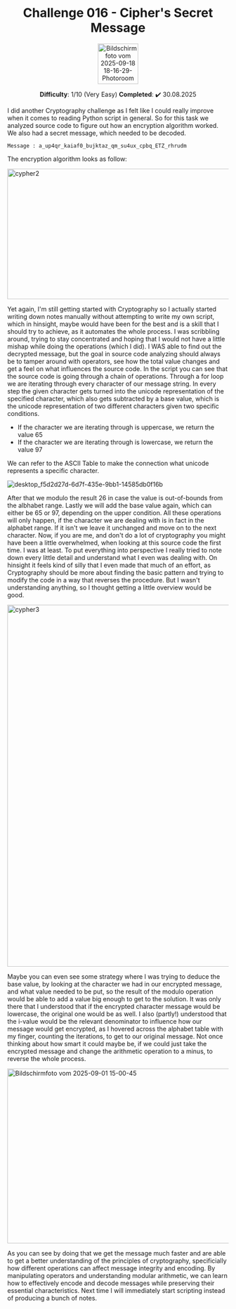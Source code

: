 <h1 align="center">Challenge 016 - Cipher's Secret Message </h1>
<p align="center">
  <img width="92" height="92" alt="Bildschirmfoto vom 2025-09-18 18-16-29-Photoroom" src="https://github.com/user-attachments/assets/acfee808-963f-4878-89d5-52ad70b64668" />
</p>
<p align="center"> <b>Difficulty</b>: 1/10 (Very Easy) <b>Completed</b>: ✔️ 30.08.2025 </p>

I did another Cryptography challenge as I felt like I could really improve when it comes to reading Python script in general. So for this task we analyzed source code to figure out how an encryption algorithm worked. We also had a secret message, which needed to be decoded. 
```
Message : a_up4qr_kaiaf0_bujktaz_qm_su4ux_cpbq_ETZ_rhrudm
```
The encryption algorithm looks as follow:

<img width="805" height="297" alt="cypher2" src="https://github.com/user-attachments/assets/129f3746-ac65-4489-8a23-a11e8661a001" />
 
Yet again, I'm still getting started with Cryptography so I actually started writing down notes manually without attempting to write my own script, which in hinsight, maybe would have been for the best and is a skill that I should try to achieve, as it automates the whole process. I was scribbling around, trying to stay concentrated and hoping that I would not have a little mishap while doing the operations (which I did). I WAS able to find out the decrypted message, but the goal in source code analyzing should always be to tamper around with operators, see how the total value changes and get a feel on what influences the source code.
In the script you can see that the source code is going through a chain of operations. Through a for loop we are iterating through every character of our message string. In every step the given character gets turned into the unicode representation of the specified character, which also gets subtracted by a base value, which is the unicode representation of two different characters given two specific conditions.

- If the character we are iterating through is uppercase, we return the value 65
- If the character we are iterating through is lowercase, we return the value 97

We can refer to the ASCII Table to make the connection what unicode represents a specific character.

![desktop_f5d2d27d-6d7f-435e-9bb1-14585db0f16b](https://github.com/user-attachments/assets/09f32ec4-78d6-40c3-b8b3-bfc8b41c5c5c)
 
After that we modulo the result 26 in case the value is out-of-bounds from the albhabet range. Lastly we will add the base value again, which can either be 65 or 97, depending on the upper condition. All these operations will only happen, if the character we are dealing with is in fact in the alphabet range. If it isn't we leave it unchanged and move on to the next character. 
Now, if you are me, and don't do a lot of cryptography you might have been a little overwhelmed, when looking at this source code the first time. I was at least. To put everything into perspective I really tried to note down every little detail and understand what I even was dealing with. On hinsight it feels kind of silly that I even made that much of an effort, as Cryptography should be more about finding the basic pattern and trying to modify the code in a way that reverses the procedure. But I wasn't understanding anything, so I thought getting a little overview would be good.

<img width="1467" height="824" alt="cypher3" src="https://github.com/user-attachments/assets/349b8ab1-e68d-4a5d-9345-2561c0d4ef2e" />
 
Maybe you can even see some strategy where I was trying to deduce the base value, by looking at the character we had in our encrypted message, and what value needed to be put, so the result of the modulo operation would be able to add a value big enough to get to the solution. It was only there that I understood that if the encrypted character message would be lowercase, the original one would be as well. I also (partly!) understood that the i-value would be the relevant denominator to influence how our message would get encrypted, as I hovered across the alphabet table with my finger, counting the iterations, to get to our original message. Not once thinking about how smart it could maybe be, if we could just take the encrypted message and change the arithmetic operation to a minus, to reverse the whole process.

<img width="767" height="398" alt="Bildschirmfoto vom 2025-09-01 15-00-45" src="https://github.com/user-attachments/assets/3e058b2e-15b2-47dd-a2ae-e6de370a51f2" />

As you can see by doing that we get the message much faster and are able to get a better understanding of the principles of cryptography, specificially how different operations can affect message integrity and encoding. By manipulating operators and understanding modular arithmetic, we can learn how to effectively encode and decode messages while preserving their essential characteristics. Next time I will immediately start scripting instead of producing a bunch of notes.
